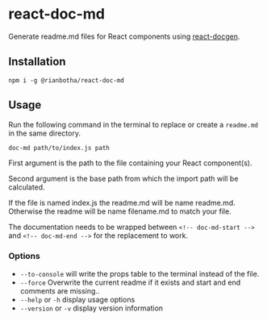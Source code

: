 # react-doc-md
Generate readme.md files for React components using [react-docgen][].

[react-docgen]: https://github.com/reactjs/react-docgen

## Installation
```
npm i -g @rianbotha/react-doc-md
```

## Usage
Run the following command in the terminal to replace or create a `readme.md` in the same directory.
```
doc-md path/to/index.js path
```
First argument is the path to the file containing your React component(s).

Second argument is the base path from which the import path will be calculated.

If the file is named index.js the readme.md will be name readme.md. Otherwise the readme will be name filename.md to match your file.

The documentation needs to be wrapped between `<!-- doc-md-start -->` and `<!-- doc-md-end -->` for the replacement to work.

### Options

* `--to-console` will write the props table to the terminal instead of the file.
* `--force` Overwrite the current readme if it exists and start and end comments are missing..
* `--help` or `-h` display usage options
* `--version` or `-v` display version information
